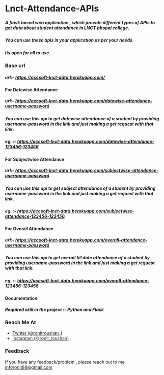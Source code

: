 # Lnct-Attendance-APIs 
##### A flask based web application , which provide different types of APIs to get data about student attendance in LNCT bhopal college.
##### You can use these apis in your application as per your needs.
##### Its open for all to use. 

### Base url
##### url:- https://accsoft-lnct-data.herokuapp.com/ 

#### For Datewise Attendance 
##### url:- https://accsoft-lnct-data.herokuapp.com/datewise-attendance-username-password 
##### You can use this api to get datewise attendance of a student by providing username-password in the link and just making a get request with that link. 
##### eg. :- https://accsoft-lnct-data.herokuapp.com/datewise-attendance-123456-123456 

#### For Subjectwise Attendance 
##### url:- https://accsoft-lnct-data.herokuapp.com/subjectwise-attendance-username-password 
##### You can use this api to get subject attendance of a student by providing username-password in the link and just making a get request with that link. 
##### eg. :- https://accsoft-lnct-data.herokuapp.com/subjectwise-attendance-123456-123456 

#### For Overall Attendance 
##### url:- https://accsoft-lnct-data.herokuapp.com/overall-attendance-username-password 
##### You can use this api to get overall till date attendance of a student by providing username-password in the link and just making a get request with that link. 
##### eg. :- https://accsoft-lnct-data.herokuapp.com/overall-attendance-123456-123456 

#### Documentation 
##### Required skill in the project :- Python and Flask 

### Reach Me At
- [Twitter (@ronitroushan_)](https://twitter.com/ronitroushan_)
- [Instagram (@ronit_roushan)](https://www.instagram.com/ronit_roushan/) 

### Feedback 
If you have any feedback/problem , please reach out to me inforonit88@gmail.com

